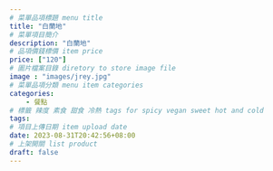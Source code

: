 ```yaml
---
# 菜單品項標題 menu title 
title: "白蘭地"
# 菜單項目簡介 
description: "白蘭地"
# 品項價錢標價 item price 
price: ["120"]
# 圖片檔案目錄 diretory to store image file
image : "images/jrey.jpg"
# 菜單品項分類 menu item categories 
categories: 
    - 餐點
# 標籤 辣度 素食 甜食 冷熱 tags for spicy vegan sweet hot and cold 
tags: 
# 項目上傳日期 item upload date 
date: 2023-08-31T20:42:56+08:00
# 上架開關 list product 
draft: false
---
```

